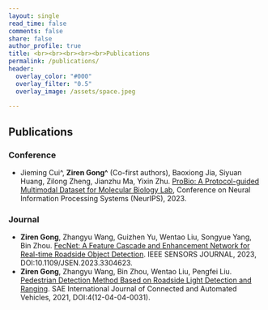 ```yaml
---
layout: single
read_time: false
comments: false
share: false
author_profile: true
title: <br><br><br><br><br>Publications
permalink: /publications/
header:
  overlay_color: "#000"
  overlay_filter: "0.5"
  overlay_image: /assets/space.jpeg
  
---
```


## Publications
### Conference

* Jieming Cui^, **Ziren Gong^** (Co-first authors), Baoxiong Jia, Siyuan Huang, Zilong Zheng, Jianzhu Ma, Yixin Zhu. [ProBio: A Protocol-guided Multimodal Dataset for Molecular Biology Lab](https://nips.cc/virtual/2023/poster/73683), Conference on Neural Information Processing Systems (NeurIPS), 2023.

### Journal
* **Ziren Gong**, Zhangyu Wang, Guizhen Yu, Wentao Liu, Songyue Yang, Bin Zhou. [FecNet: A Feature Cascade and Enhancement Network for Real-time Roadside Object Detection](https://ieeexplore.ieee.org/document/10223730). IEEE SENSORS JOURNAL, 2023, DOI:10.1109/JSEN.2023.3304623.
* **Ziren Gong**, Zhangyu Wang, Bin Zhou, Wentao Liu, Pengfei Liu. [Pedestrian Detection Method Based on Roadside Light Detection and Ranging](https://www.sae.org/publications/technical-papers/content/12-04-04-0031/). SAE International Journal of Connected and Automated Vehicles, 2021, DOI:4(12-04-04-0031).
